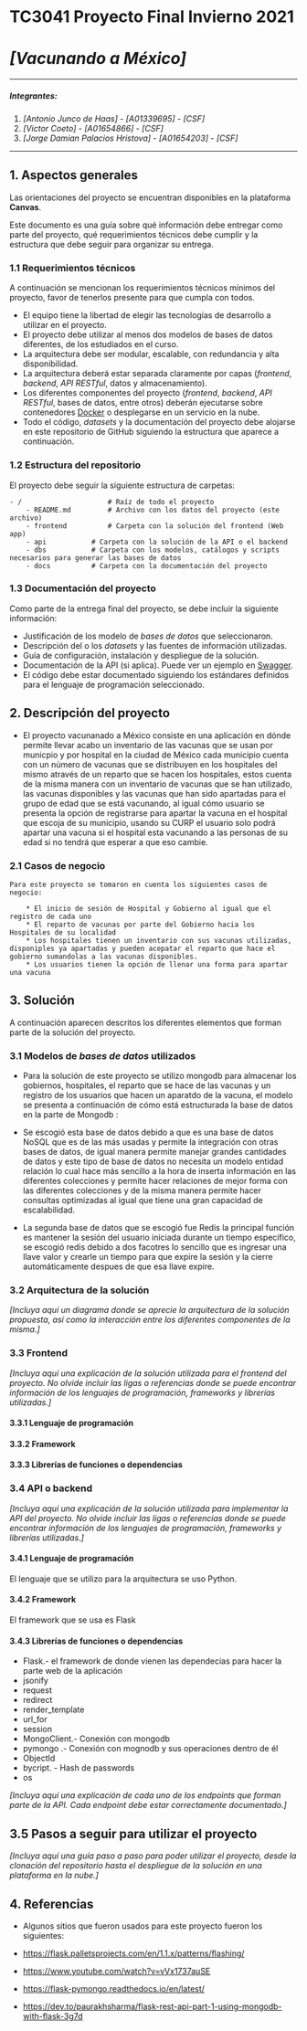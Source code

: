 # TC3041 Proyecto Final Invierno 2021

# *[Vacunando a México]*
---

##### Integrantes:
1. *[Antonio Junco de Haas]* - *[A01339695]* - *[CSF]*
2. *[Victor Coeto]* - *[A01654866]* - *[CSF]*
3. *[Jorge Damian Palacios Hristova]* - *[A01654203]* - *[CSF]*

---
## 1. Aspectos generales

Las orientaciones del proyecto se encuentran disponibles en la plataforma **Canvas**.

Este documento es una guía sobre qué información debe entregar como parte del proyecto, qué requerimientos técnicos debe cumplir y la estructura que debe seguir para organizar su entrega.

### 1.1 Requerimientos técnicos

A continuación se mencionan los requerimientos técnicos mínimos del proyecto, favor de tenerlos presente para que cumpla con todos.

* El equipo tiene la libertad de elegir las tecnologías de desarrollo a utilizar en el proyecto.
* El proyecto debe utilizar al menos dos modelos de bases de datos diferentes, de los estudiados en el curso.
* La arquitectura debe ser modular, escalable, con redundancia y alta disponibilidad.
* La arquitectura deberá estar separada claramente por capas (*frontend*, *backend*, *API RESTful*, datos y almacenamiento).
* Los diferentes componentes del proyecto (*frontend*, *backend*, *API RESTful*, bases de datos, entre otros) deberán ejecutarse sobre contenedores [Docker](https://www.docker.com/) o desplegarse en un servicio en la nube.
* Todo el código, *datasets* y la documentación del proyecto debe alojarse en este repositorio de GitHub siguiendo la estructura que aparece a continuación.

### 1.2 Estructura del repositorio
El proyecto debe seguir la siguiente estructura de carpetas:
```
- / 			        # Raíz de todo el proyecto
    - README.md			# Archivo con los datos del proyecto (este archivo)
    - frontend			# Carpeta con la solución del frontend (Web app)
    - api			# Carpeta con la solución de la API o el backend
    - dbs			# Carpeta con los modelos, catálogos y scripts necesarios para generar las bases de datos
    - docs			# Carpeta con la documentación del proyecto
```

### 1.3 Documentación  del proyecto

Como parte de la entrega final del proyecto, se debe incluir la siguiente información:

* Justificación de los modelo de *bases de datos* que seleccionaron.
* Descripción del o los *datasets* y las fuentes de información utilizadas.
* Guía de configuración, instalación y despliegue de la solución.
* Documentación de la API (si aplica). Puede ver un ejemplo en [Swagger](https://swagger.io/). 
* El código debe estar documentado siguiendo los estándares definidos para el lenguaje de programación seleccionado.

## 2. Descripción del proyecto

* El proyecto vacunanado a México consiste en una aplicación en dónde permite llevar acabo un inventario de las vacunas que se usan por municpio y por hospital en la ciudad de México cada municipio cuenta con un número de vacunas que se 
  distribuyen en los hospitales del mismo através de un reparto que se hacen los hospitales, estos cuenta de la misma manera con un inventario de vacunas que se han utilizado, las vacunas disponibles y las vacunas que han sido apartadas 
  para el grupo de edad que se está vacunando, al igual cómo usuario se presenta la opción de registrarse para apartar la vacuna en el hospital que escoja de su municipio, usando su CURP el usuario solo podrá apartar una vacuna 
  si el hospital esta vacunando a las personas de su edad si no tendrá que esperar a que eso cambie. 

### 2.1 Casos de negocio 
    Para este proyecto se tomaron en cuenta los siguientes casos de negocio:

        * El inicio de sesión de Hospital y Gobierno al igual que el registro de cada uno 
        * El reparto de vacunas por parte del Gobierno hacia los Hospitales de su localidad 
        * Los hospitales tienen un inventario con sus vacunas utilizadas, disponiples ya apartadas y pueden acepatar el reparto que hace el gobierno sumandolas a las vacunas disponibles.
        * Los usuarios tienen la opción de llenar una forma para apartar una vacuna 

## 3. Solución

A continuación aparecen descritos los diferentes elementos que forman parte de la solución del proyecto.


### 3.1 Modelos de *bases de datos* utilizados

* Para la solución de este proyecto se utilizo mongodb para almacenar los gobiernos, hospitales, el reparto que se hace de las vacunas y un registro de los usuarios que hacen un aparatdo de la vacuna, el modelo se presenta a continuación de 
cómo está estructurada la base de datos en la parte de Mongodb :


* Se escogió esta base de datos debido  a que es una base de datos NoSQL que es de las más usadas y permite la integración con otras bases de datos, de igual manera permite manejar grandes cantidades de datos y este tipo de base de datos no
  necesita un modelo entidad relación lo cual hace más sencillo a la hora de inserta información en las diferentes colecciones y permite hacer relaciones de mejor forma con las diferentes colecciones y de la misma manera permite hacer consultas optimizadas
  al igual que tiene una gran capacidad de escalabilidad. 
  
* La segunda base de datos que se escogió fue Redis la principal función es mantener la sesión del usuario iniciada durante un tiempo específico, se escogió redis debido a dos facotres lo sencillo que es ingresar una llave valor y crearle un tiempo
  para que expire la sesión y la cierre automáticamente despues de que esa llave expire.  

### 3.2 Arquitectura de la solución

*[Incluya aquí un diagrama donde se aprecie la arquitectura de la solución propuesta, así como la interacción entre los diferentes componentes de la misma.]*

### 3.3 Frontend

*[Incluya aquí una explicación de la solución utilizada para el frontend del proyecto. No olvide incluir las ligas o referencias donde se puede encontrar información de los lenguajes de programación, frameworks y librerías utilizadas.]*

#### 3.3.1 Lenguaje de programación
#### 3.3.2 Framework
#### 3.3.3 Librerías de funciones o dependencias

### 3.4 API o backend

*[Incluya aquí una explicación de la solución utilizada para implementar la API del proyecto. No olvide incluir las ligas o referencias donde se puede encontrar información de los lenguajes de programación, frameworks y librerías utilizadas.]*

#### 3.4.1 Lenguaje de programación
El lenguaje que se utilizo para la arquitectura se uso Python. 

#### 3.4.2 Framework
El framework que se usa es Flask 

#### 3.4.3 Librerías de funciones o dependencias

* Flask.- el framework de donde vienen las dependecias para hacer la parte web de la aplicación
* jsonify
* request
* redirect
* render_template 
* url_for 
* session 
* MongoClient.-  Conexión con mongodb
* pymongo .- Conexión con mognodb y sus operaciones dentro de él 
* ObjectId
* bycript. - Hash de passwords 
* os 

*[Incluya aquí una explicación de cada uno de los endpoints que forman parte de la API. Cada endpoint debe estar correctamente documentado.]*

## 3.5 Pasos a seguir para utilizar el proyecto

*[Incluya aquí una guía paso a paso para poder utilizar el proyecto, desde la clonación del repositorio hasta el despliegue de la solución en una plataforma en la nube.]*

## 4. Referencias

* Algunos sitios que fueron usados para este proyecto fueron los siguientes: 

* https://flask.palletsprojects.com/en/1.1.x/patterns/flashing/ 

* https://www.youtube.com/watch?v=vVx1737auSE

* https://flask-pymongo.readthedocs.io/en/latest/

* https://dev.to/paurakhsharma/flask-rest-api-part-1-using-mongodb-with-flask-3g7d 



